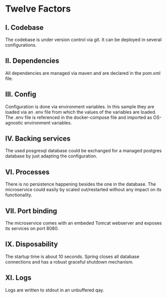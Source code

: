 # Twelve Factors

## I. Codebase
The codebase is under version control via git. It can be deployed in several configurations.

## II. Dependencies
All dependencies are managed via maven and are declared in the pom.xml file.

## III. Config
Configuration is done via environment variables. In this sample they are loaded via an .env file from which the values of the variables are loaded.
The .env file is referenced in the docker-compose file and imported as OS-agnostic environment variables.

## IV. Backing services
The used posgresql database could be exchanged for a managed postgres database by just adapting the configuration.

## VI. Processes
There is no persistence happening besides the one in the database. The microservice could easily by scaled out/restarted without any impact on its functionality.

## VII. Port binding 
The microservice comes with an embeded Tomcat webserver and exposes its services on port 8080.

## IX. Disposability
The startup time is about 10 seconds. Spring closes all database connections and has a robust graceful shutdown mechanism.

## XI. Logs
Logs are written to stdout in an unbuffered qay.
